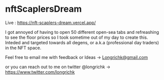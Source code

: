 # nftScaplersDream

Live : https://nft-scaplers-dream.vercel.app/

I got annoyed of having to open 50 different open-sea tabs and refreashing to see the floor prices so I took sometime out of my day to create this. Inteded and targeted towards all degens, or a.k.a (professional day traders) in the NFT space. 

Feel free to email me with feedback or Ideas -> Longrichk@gmail.com

or you can reach out to me on twitter @longrichk -> https://www.twitter.com/longrichk 

